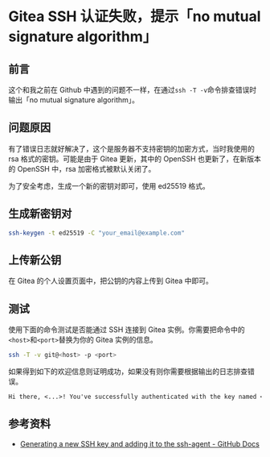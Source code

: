 # Gitea SSH 认证失败，提示「no mutual signature algorithm」

## 前言

这个和我之前在 Github 中遇到的问题不一样，在通过`ssh -T -v`命令排查错误时输出「no mutual signature algorithm」。

## 问题原因

有了错误日志就好解决了，这个是服务器不支持密钥的加密方式，当时我使用的 rsa 格式的密钥。可能是由于 Gitea 更新，其中的 OpenSSH 也更新了，在新版本的 OpenSSH 中，rsa 加密格式被默认关闭了。

为了安全考虑，生成一个新的密钥对即可，使用 ed25519 格式。

## 生成新密钥对

```bash
ssh-keygen -t ed25519 -C "your_email@example.com"
```

## 上传新公钥

在 Gitea 的个人设置页面中，把公钥的内容上传到 Gitea 中即可。

## 测试

使用下面的命令测试是否能通过 SSH 连接到 Gitea 实例。你需要把命令中的`<host>`和`<port>`替换为你的 Gitea 实例的信息。

```bash
ssh -T -v git@<host> -p <port>
```

如果得到如下的欢迎信息则证明成功，如果没有则你需要根据输出的日志排查错误。

```txt
Hi there, <...>! You've successfully authenticated with the key named <...>, but Gitea does not provide shell access.
```

## 参考资料

- [Generating a new SSH key and adding it to the ssh-agent - GitHub Docs](https://docs.github.com/cn/authentication/connecting-to-github-with-ssh/generating-a-new-ssh-key-and-adding-it-to-the-ssh-agent#generating-a-new-ssh-key)
